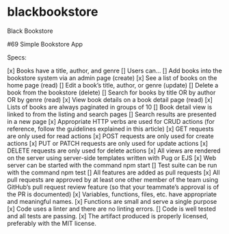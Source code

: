 # blackbookstore
Black Bookstore

#69 Simple Bookstore App

Specs:

[x]  Books have a title, author, and genre
[]  Users can…
  []  Add books into the bookstore system via an admin page (create)
  [x]  See a list of books on the home page (read)
  []  Edit a book’s title, author, or genre (update)
  []  Delete a book from the bookstore (delete)
  []  Search for books by title OR by author OR by genre (read)
  [x]  View book details on a book detail page (read)
[x]  Lists of books are always paginated in groups of 10
[]  Book detail view is linked to from the listing and search pages
[]  Search results are presented in a new page
[x]  Appropriate HTTP verbs are used for CRUD actions (for reference, follow the guidelines explained in this article)
  [x] GET requests are only used for read actions
  [x]  POST requests are only used for create actions
  [x]  PUT or PATCH requests are only used for update actions
  [x]  DELETE requests are only used for delete actions
[x]  All views are rendered on the server using server-side templates written with Pug or EJS
[x]  Web server can be started with the command npm start
[]  Test suite can be run with the command npm test
[]  All features are added as pull requests
[x]  All pull requests are approved by at least one other member of the team using GitHub’s pull request review feature (so that your teammate’s approval is of the PR is documented)
[x]  Variables, functions, files, etc. have appropriate and meaningful names.
[x]  Functions are small and serve a single purpose
[x]  Code uses a linter and there are no linting errors.
[]   Code is well tested and all tests are passing.
[x]  The artifact produced is properly licensed, preferably with the MIT license.
